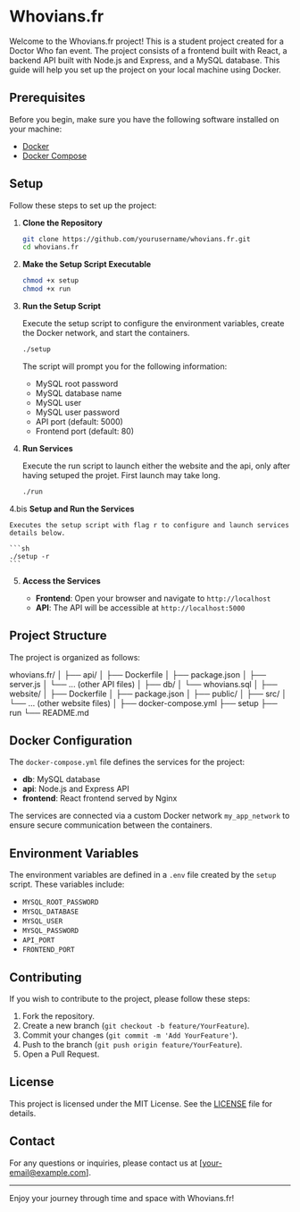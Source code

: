 
# Whovians.fr

Welcome to the Whovians.fr project! This is a student project created for a Doctor Who fan event. The project consists of a frontend built with React, a backend API built with Node.js and Express, and a MySQL database. This guide will help you set up the project on your local machine using Docker.

## Prerequisites

Before you begin, make sure you have the following software installed on your machine:

- [Docker](https://docs.docker.com/get-docker/)
- [Docker Compose](https://docs.docker.com/compose/install/)

## Setup

Follow these steps to set up the project:

1. **Clone the Repository**

    ```sh
    git clone https://github.com/yourusername/whovians.fr.git
    cd whovians.fr
    ```

2. **Make the Setup Script Executable**

    ```sh
    chmod +x setup
    chmod +x run
    ```

3. **Run the Setup Script**

    Execute the setup script to configure the environment variables, create the Docker network, and start the containers.

    ```sh
    ./setup
    ```

    The script will prompt you for the following information:
    - MySQL root password
    - MySQL database name
    - MySQL user
    - MySQL user password
    - API port (default: 5000)
    - Frontend port (default: 80)

4. **Run Services**

    Execute the run script to launch either the website and the api, only after having setuped the projet.
    First launch may take long.
    
    ```sh
    ./run
    ```

4.bis **Setup and Run the Services**
    
    Executes the setup script with flag r to configure and launch services details below.

    ```sh
    ./setup -r
    ``` 

5. **Access the Services**

    - **Frontend**: Open your browser and navigate to `http://localhost`
    - **API**: The API will be accessible at `http://localhost:5000`

## Project Structure

The project is organized as follows:

whovians.fr/
│
├── api/
│ ├── Dockerfile
│ ├── package.json
│ ├── server.js
│ └── ... (other API files)
│
├── db/
│ └── whovians.sql
│
├── website/
│ ├── Dockerfile
│ ├── package.json
│ ├── public/
│ ├── src/
│ └── ... (other website files)
│
├── docker-compose.yml
├── setup
├── run
└── README.md

## Docker Configuration

The `docker-compose.yml` file defines the services for the project:

- **db**: MySQL database
- **api**: Node.js and Express API
- **frontend**: React frontend served by Nginx

The services are connected via a custom Docker network `my_app_network` to ensure secure communication between the containers.

## Environment Variables

The environment variables are defined in a `.env` file created by the `setup` script. These variables include:

- `MYSQL_ROOT_PASSWORD`
- `MYSQL_DATABASE`
- `MYSQL_USER`
- `MYSQL_PASSWORD`
- `API_PORT`
- `FRONTEND_PORT`

## Contributing

If you wish to contribute to the project, please follow these steps:

1. Fork the repository.
2. Create a new branch (`git checkout -b feature/YourFeature`).
3. Commit your changes (`git commit -m 'Add YourFeature'`).
4. Push to the branch (`git push origin feature/YourFeature`).
5. Open a Pull Request.

## License

This project is licensed under the MIT License. See the [LICENSE](LICENSE) file for details.

## Contact

For any questions or inquiries, please contact us at [your-email@example.com].

---

Enjoy your journey through time and space with Whovians.fr!